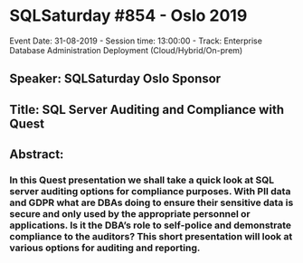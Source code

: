 # SQLSaturday #854 - Oslo 2019
Event Date: 31-08-2019 - Session time: 13:00:00 - Track: Enterprise Database Administration  Deployment (Cloud/Hybrid/On-prem)
## Speaker: SQLSaturday Oslo Sponsor
## Title: SQL Server Auditing and Compliance with Quest
## Abstract:
### In this Quest presentation we shall take a quick look at SQL server auditing options for compliance purposes. With PII data and GDPR what are DBAs doing to ensure their sensitive data is secure and only used by the appropriate personnel or applications. Is it the DBA’s role to self-police and demonstrate compliance to the auditors? This short presentation will look at various options for auditing and reporting.

